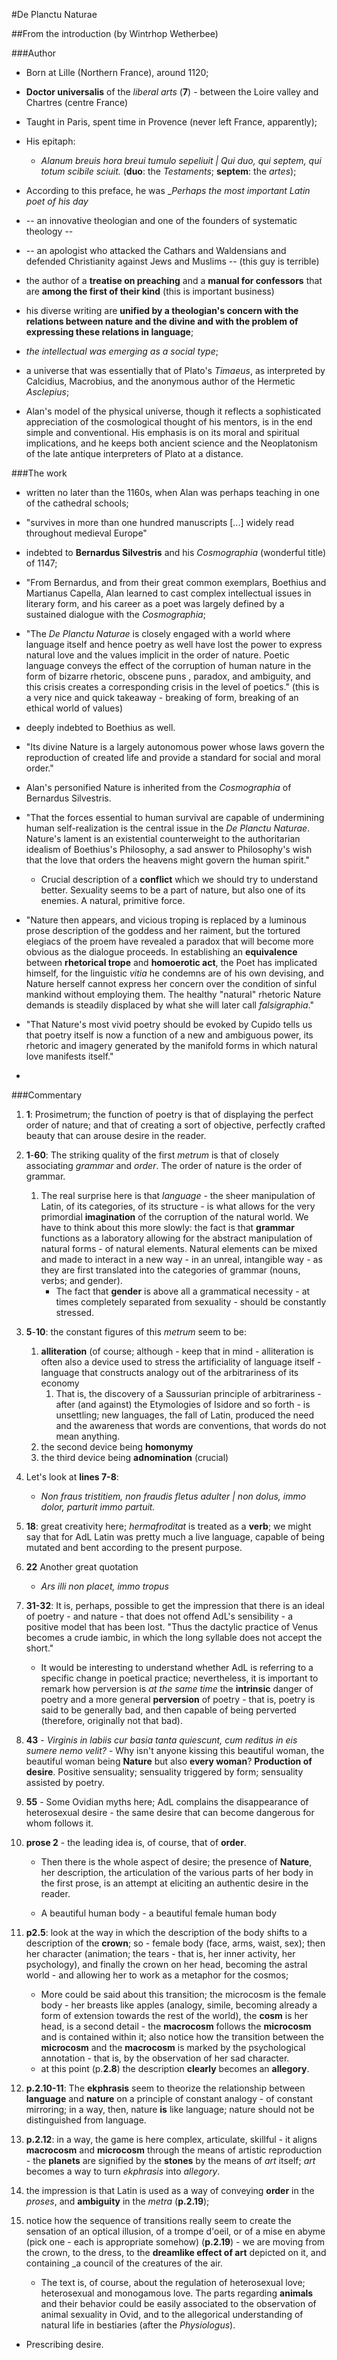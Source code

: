 #De Planctu Naturae

##From the introduction (by Wintrhop Wetherbee)

###Author

- Born at Lille (Northern France), around 1120;

- __Doctor universalis__ of the _liberal arts_ (__7__) - between the Loire valley and Chartres (centre France)

- Taught in Paris, spent time in Provence (never left France, apparently);

- His epitaph: 
	- _Alanum breuis hora breui tumulo sepeliuit | Qui duo, qui septem, qui totum scibile sciuit._ (__duo__: the 
_Testaments_; __septem__: the _artes_);

- According to this preface, he was __Perhaps the most important Latin poet of his day_

- -- an innovative theologian and one of the founders of systematic theology --

- -- an apologist who attacked the Cathars and Waldensians and defended Christianity against Jews and Muslims -- (this guy is terrible)

- the author of a __treatise on preaching__ and a __manual for confessors__ that are __among the first of their kind__ (this is important business)

- his diverse writing are __unified by a theologian's concern with the relations between nature and the divine and with the problem of expressing these relations in language__;

- _the intellectual was emerging as a social type_;

- a universe that was essentially that of Plato's _Timaeus_, as interpreted by Calcidius, Macrobius, and the anonymous author of the Hermetic _Asclepius_;

- Alan's model of the physical universe, though it reflects a sophisticated appreciation of the cosmological thought of his mentors, is in the end simple and conventional. His emphasis is on its moral and spiritual implications, and he keeps both ancient science and the Neoplatonism of the late antique interpreters of Plato at a distance.

###The work

- written no later than the 1160s, when Alan was perhaps teaching in one of the cathedral schools;

- "survives in more than one hundred manuscripts [...] widely read throughout medieval Europe"

- indebted to __Bernardus Silvestris__ and his _Cosmographia_ (wonderful title) of 1147;

- "From Bernardus, and from their great common exemplars, Boethius and Martianus Capella, Alan learned to cast complex intellectual issues in literary form, and his career as a poet was largely defined by a sustained dialogue with the _Cosmographia_;

- "The _De Planctu Naturae_ is closely engaged with a world where language itself and hence poetry as well have lost the power to express natural love and the values implicit in the order of nature. Poetic language conveys the effect of the corruption of human nature in the form of bizarre rhetoric, obscene puns , paradox, and ambiguity, and this crisis creates a corresponding crisis in the level of poetics." (this is a very nice and quick takeaway - breaking of form, breaking of an ethical world of values)

- deeply indebted to Boethius as well.

- "Its divine Nature is a largely autonomous power whose laws govern the reproduction of created life and provide a standard for social and moral order."

- Alan's personified Nature is inherited from the _Cosmographia_ of Bernardus Silvestris.

- "That the forces essential to human survival are capable of undermining human self-realization is the central issue in the _De Planctu Naturae_. Nature's lament is an existential counterweight to the authoritarian idealism of Boethius's Philosophy, a sad answer to Philosophy's wish that the love that orders the heavens might govern the human spirit."
	- Crucial description of a __conflict__ which we should try to understand better. Sexuality seems to be a part of nature, but also one of its enemies. A natural, primitive force.

- "Nature then appears, and vicious troping is replaced by a luminous prose description of the goddess and her raiment, but the tortured elegiacs of the proem have revealed a paradox that will become more obvious as the dialogue proceeds. In establishing an __equivalence__ between __rhetorical trope__ and __homoerotic act__, the Poet has implicated himself, for the linguistic _vitia_ he condemns are of his own devising, and Nature herself cannot express her concern over the condition of sinful mankind without employing them. The healthy "natural" rhetoric Nature demands is steadily displaced by what she will later call _falsigraphia_."

- "That Nature's most vivid poetry should be evoked by Cupido tells us that poetry itself is now a function of a new and ambiguous power, its rhetoric and imagery generated by the manifold forms in which natural love manifests itself."

- 

###Commentary

1. __1__: Prosimetrum; the function of poetry is that of displaying the perfect order of nature; and that of creating a sort of objective, perfectly crafted beauty that can arouse desire in the reader.

1. __1__-__60__: The striking quality of the first _metrum_ is that of closely associating _grammar_ and _order_. The order of nature is the order of grammar.

	1. The real surprise here is that _language_  - the sheer manipulation of Latin, of its categories, of its structure - is what allows for the very primordial __imagination__ of the corruption of the natural world. We have to think about this more slowly: the fact is that __grammar__ functions as a laboratory allowing for the abstract manipulation of natural forms - of natural elements. Natural elements can be mixed and made to interact in a new way - in an unreal, intangible way - as they are first translated into the categories of grammar (nouns, verbs; and gender).
		- The fact that __gender__ is above all a grammatical necessity - at times completely separated from sexuality - should be constantly stressed.

1. __5__-__10__: the constant figures of this _metrum_ seem to be:
	1. __alliteration__ (of course; although - keep that in mind - alliteration is often also a device used to stress the artificiality of language itself - language that constructs analogy out of the arbitrariness of its economy
		1. That is, the discovery of a Saussurian principle of arbitrariness - after (and against) the Etymologies of Isidore and so forth - is unsettling; new languages, the fall of Latin, produced the need and the awareness that words are conventions, that words do not mean anything.
	2. the second device being __homonymy__
	3. the third device being __adnomination__ (crucial)

1. Let's look at __lines 7-8__:
	- _Non fraus tristitiem, non fraudis fletus adulter | non dolus, immo dolor, parturit immo partuit._

1. __18__: great creativity here; _hermafroditat_ is treated as a __verb__; we might say that for AdL Latin was pretty much a live language, capable of being mutated and bent according to the present purpose.

1. __22__ Another great quotation
	- _Ars illi non placet, immo tropus_

1. __31-32__: It is, perhaps, possible to get the impression that there is an ideal of poetry - and nature - that does not offend AdL's sensibility - a positive model that has been lost. "Thus the dactylic practice of Venus becomes a crude iambic, in which the long syllable does not accept the short."
	- It would be interesting to understand whether AdL is referring to a specific change in poetical practice; nevertheless, it is important to remark how perversion is _at the same time_ the __intrinsic__ danger of poetry and a more general __perversion__ of poetry - that is, poetry is said to be generally bad, and then capable of being perverted (therefore, originally not that bad).

1. __43__ - _Virginis in labiis cur basia tanta quiescunt, cum reditus in eis sumere nemo velit?_ - Why isn't anyone kissing this beautiful woman, the beautiful woman being __Nature__ but also __every woman__? __Production of desire__. Positive sensuality; sensuality triggered by form; sensuality assisted by poetry.

1. __55__ - Some Ovidian myths here; AdL complains the disappearance of heterosexual desire - the same desire that can become dangerous for whom follows it.

1. __prose 2__ - the leading idea is, of course, that of __order__.

	- Then there is the whole aspect of desire; the presence of __Nature__, her description, the articulation of the various parts of her body in the first prose, is an attempt at eliciting an authentic desire in the reader.

	- A beautiful human body - a beautiful female human body

1. __p2.5__: look at the way in which the description of the body shifts to a description of the __crown__; so - female body (face, arms, waist, sex); then her character (animation; the tears - that is, her inner activity, her psychology), and finally the crown on her head, becoming the astral world - and allowing her to work as a metaphor for the cosmos;
	- More could be said about this transition; the microcosm is the female body - her breasts like apples (analogy, simile, becoming already a form of extension towards the rest of the world), the __cosm__ is her head, is a second detail - the __macrocosm__ follows the __microcosm__ and is contained within it; also notice how the transition between the __microcosm__ and the __macrocosm__ is marked by the psychological annotation - that is, by the observation of her sad character.
	- at this point (p.__2.8__) the description __clearly__ becomes an __allegory__.

1. __p.2.10-11__: The __ekphrasis__ seem to theorize the relationship between __language__ and __nature__ on a principle of constant analogy - of constant mirroring; in a way, then, nature __is__ like language; nature should not be distinguished from language.

1. __p.2.12__: in a way, the game is here complex, articulate, skillful - it aligns __macrocosm__ and __microcosm__ through the means of artistic reproduction - the __planets__ are signified by the __stones__ by the means of _art_ itself; _art_ becomes a way to turn _ekphrasis_ into _allegory_.

1. the impression is that Latin is used as a way of conveying __order__ in the _proses_, and __ambiguity__ in the _metra_ (__p.2.19__);

1. notice how the sequence of transitions really seem to create the sensation of an optical illusion, of a trompe d'oeil, or of a mise en abyme (pick one - each is appropriate somehow) (__p.2.19__) - we are moving from the crown, to the dress, to the __dreamlike effect of art__ depicted on it, and containing _a council of the creatures of the air.
	
	- The text is, of course, about the regulation of heterosexual love; heterosexual and monogamous love. The parts regarding __animals__ and their behavior could be easily associated to the observation of animal sexuality in Ovid, and to the allegorical understanding of natural life in bestiaries (after the _Physiologus_).

- Prescribing desire.